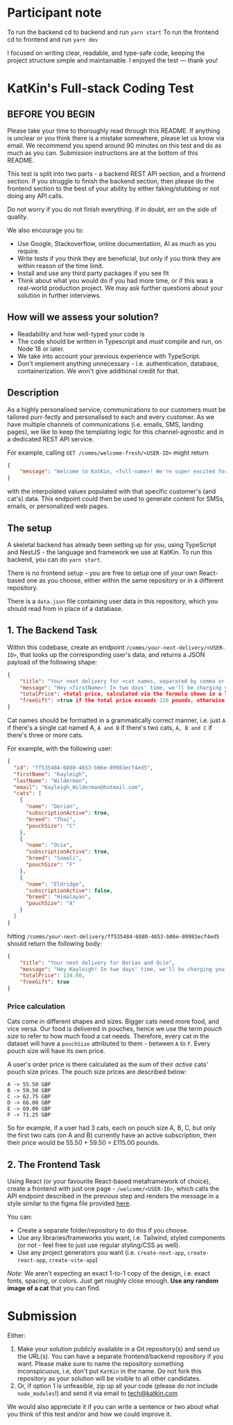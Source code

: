 # Participant note

To run the backend cd to backend and run `yarn start`
To run the frontend cd to frontend and run `yarn dev`

I focused on writing clear, readable, and type-safe code, keeping the project structure simple and maintainable. I enjoyed the test — thank you!

# KatKin's Full-stack Coding Test

## BEFORE YOU BEGIN

Please take your time to thoroughly read through this README. If anything is unclear or you think there is a mistake somewhere, please let us know via email. We recommend you spend around 90 minutes on this test and do as much as you can. Submission instructions are at the bottom of this README.

This test is split into two parts - a backend REST API section, and a frontend section. If you struggle to finish the backend section, then please do the frontend section to the best of your ability by either faking/stubbing or not doing any API calls.

Do not worry if you do not finish everything. If in doubt, err on the side of quality.

We also encourage you to:

- Use Google, Stackoverflow, online documentation, AI as much as you require.
- Write tests if you think they are beneficial, but only if you think they are within reason of the time limit.
- Install and use any third party packages if you see fit
- Think about what you would do if you had more time, or if this was a real-world production project. We may ask further questions about your solution in further interviews.

## How will we assess your solution?

- Readability and how well-typed your code is
- The code should be written in Typescript and _must_ compile and run, on Node 18 or later.
- We take into account your previous experience with TypeScript.
- Don't implement anything unnecessary - i.e. authentication, database, containerization. We won't give additional credit for that.

## Description
 As a highly personalised service, communications to our customers must be tailored purr-fectly and personalised to each and every customer. As we have multiple channels of communications (i.e. emails, SMS, landing pages), we like to keep the templating logic for this channel-agnostic and in a dedicated REST API service.

 For example, calling `GET /comms/welcome-fresh/<USER-ID>` might return
```json
{
    "message": "Welcome to KatKin, <full-name>! We're super excited for <cat1> and <cat2> to join the KatKin club and start loving fresh!"
}
```
with the interpolated values populated with that specific customer's (and cat's) data. This endpoint could then be used to generate content for SMSs, emails, or personalized web pages.


## The setup
A skeletal backend has already been setting up for you, using TypeScript and NestJS - the language and framework we use at KatKin. To run this backend, you can do `yarn start`.

There is no frontend setup - you are free to setup one of your own React-based one as you choose, either within the same repository or in a different repository.

There is a `data.json` file containing user data in this repository, which you should read from in place of a database.

## 1. The Backend Task

Within this codebase, create an endpoint `/comms/your-next-delivery/<USER-ID>`, that looks up the corresponding user's data, and returns a JSON payload of the following shape:

```JSON
{
    "title": "Your next delivery for <cat names, separated by comma or 'and'>",
    "message": "Hey <firstName>! In two days' time, we'll be charging you for your next order for <cat names, formatted as described below>'s fresh food.",
    "totalPrice": <total price, calculated via the formula shown in a later section in this README>,
    "freeGift": <true if the total price exceeds 120 pounds, otherwise false>
}
```

Cat names should be formatted in a grammatically correct manner, i.e. just `A` if there's a single cat named A, `A and B` if there's two cats, `A, B and C` if there's three or more cats.

For example, with the following user:

```JSON
{
  "id": "ff535484-6880-4653-b06e-89983ecf4ed5",
  "firstName": "Kayleigh",
  "lastName": "Wilderman",
  "email": "Kayleigh_Wilderman@hotmail.com",
  "cats": [
    {
      "name": "Dorian",
      "subscriptionActive": true,
      "breed": "Thai",
      "pouchSize": "C"
    },
    {
      "name": "Ocie",
      "subscriptionActive": true,
      "breed": "Somali",
      "pouchSize": "F"
    },
    {
      "name": "Eldridge",
      "subscriptionActive": false,
      "breed": "Himalayan",
      "pouchSize": "A"
    }
  ]
}
```
hitting `/comms/your-next-delivery/ff535484-6880-4653-b06e-89983ecf4ed5` should return the following body:
```JSON
{
    "title": "Your next delivery for Dorian and Ocie",
    "message": "Hey Kayleigh! In two days' time, we'll be charging you for your next order for Dorian and Ocie's fresh food.",
    "totalPrice": 134.00,
    "freeGift": true
}
```

### Price calculation

Cats come in different shapes and sizes. Bigger cats need more food, and vice versa. Our food is delivered in pouches, hence we use the term _pouch size_ to refer to how much food a cat needs. Therefore, every cat in the dataset will have a `pouchSize` attributed to them - between `A` to `F`. Every pouch size will have its own price.

A user's order price is there calculated as the sum of their _active_ cats' pouch size prices. The pouch size prices are described below:

```
A -> 55.50 GBP
B -> 59.50 GBP
C -> 62.75 GBP
D -> 66.00 GBP
E -> 69.00 GBP
F -> 71.25 GBP
```

So for example, if a user had 3 cats, each on pouch size A, B, C, but only the first two cats (on A and B) currently have an active subscription, then their price would be 55.50 + 59.50 = £115.00 pounds.


## 2. The Frontend Task

Using React (or your favourite React-based metaframework of choice), create a frontend with just one page - `/welcome/<USER-ID>`, which calls the API endpoint described in the previous step and renders the message in a style similar to the figma file provided [here](https://www.figma.com/design/b6Q7B8dBr6QbdqkhPNoFgD/Untitled?node-id=0-1).

You can:
  - Create a separate folder/repository to do this if you choose.
  - Use any libraries/frameworks you want, i.e. Tailwind, styled components (or not - feel free to just use regular styling/CSS as well).
  - Use any project generators you want (i.e. `create-next-app`, `create-react-app`, `create-vite-app`)

_Note_: We aren't expecting an exact 1-to-1 copy of the design, i.e. exact fonts, spacing, or colors. Just get roughly close enough. __Use any random image of a cat__ that you can find.



# Submission

Either:

1. Make your solution publicly available in a Git repository(s) and send us the URL(s). You can have a separate frontend/backend repository if you want. Please make sure to name the repository something inconspicuous, i.e, don't put `KatKin` in the name. Do not fork this repository as your solution will be visible to all other candidates.
2. Or, if option 1 is unfeasible, zip up all your code (please do not include `node_modules`!) and send it via email to tech@katkin.com

We would also appreciate it if you can write a sentence or two about what you think of this test and/or and how we could improve it.
